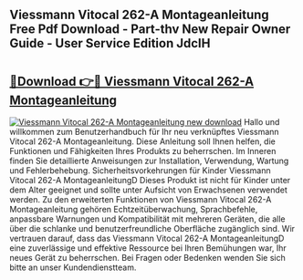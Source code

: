 ## Viessmann Vitocal 262-A Montageanleitung Free Pdf Download - Part-thv New Repair Owner Guide - User Service Edition JdcIH

# <h2><a href="http://df6cuso.blite.top/?on=Viessmann+Vitocal+262-A+Montageanleitung">🔗Download 👉🔴 Viessmann Vitocal 262-A Montageanleitung</a></h2>

[![Viessmann Vitocal 262-A Montageanleitung new download](https://i.imgur.com/lujVjoI.png)](http://df6cuso.blite.top/?on=Viessmann+Vitocal+262-A+Montageanleitung)
Hallo und willkommen zum Benutzerhandbuch für Ihr neu verknüpftes Viessmann Vitocal 262-A Montageanleitung. Diese Anleitung soll Ihnen helfen, die Funktionen und Fähigkeiten Ihres Produkts zu beherrschen. Im Inneren finden Sie detaillierte Anweisungen zur Installation, Verwendung, Wartung und Fehlerbehebung. Sicherheitsvorkehrungen für Kinder Viessmann Vitocal 262-A MontageanleitungD Dieses Produkt ist nicht für Kinder unter dem Alter geeignet und sollte unter Aufsicht von Erwachsenen verwendet werden. Zu den erweiterten Funktionen von Viessmann Vitocal 262-A Montageanleitung gehören Echtzeitüberwachung, Sprachbefehle, anpassbare Warnungen und Kompatibilität mit mehreren Geräten, die alle über die schlanke und benutzerfreundliche Oberfläche zugänglich sind. Wir vertrauen darauf, dass das Viessmann Vitocal 262-A MontageanleitungD eine zuverlässige und effektive Ressource bei Ihren Bemühungen war, Ihr neues Gerät zu beherrschen. Bei Fragen oder Bedenken wenden Sie sich bitte an unser Kundendienstteam.
